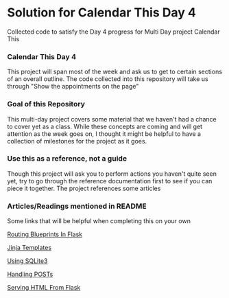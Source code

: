 # Solution for Calendar This Day 4
Collected code to satisfy the Day 4 progress for Multi Day project Calendar This
### Calendar This Day 4
This project will span most of the week and ask us to get to certain sections of an
overall outline. The code collected into this repository will take us through 
"Show the appointments on the page"
### Goal of this Repository
This multi-day project covers some material that we haven't had a chance to cover
yet as a class. While these concepts are coming and will get attention as the week
goes on, I thought it might be helpful to have a collection of milestones for the
project as it goes.
### Use this as a reference, not a guide
Though this project will ask you to perform actions you haven't quite seen yet,
try to go through the reference documentation first to see if you can piece it
together. The project references some articles
### Articles/Readings mentioned in README
Some links that will be helpful when completing this on your own

[Routing Blueprints In Flask](https://open.appacademy.io/learn/js-py---pt-feb-2022-online/week-35---flask-and-sqlite3/routing-blueprints-in-flask)

[Jinja Templates](https://open.appacademy.io/learn/js-py---pt-feb-2022-online/week-35---flask-and-sqlite3/jinja-templates)

[Using SQLite3](https://open.appacademy.io/learn/js-py---pt-feb-2022-online/week-35---flask-and-sqlite3/using-sqlite3)

[Handling POSTs](https://open.appacademy.io/learn/js-py---pt-feb-2022-online/week-35---flask-and-sqlite3/handling-posts)

[Serving HTML From Flask](https://open.appacademy.io/learn/js-py---pt-feb-2022-online/week-35---flask-and-sqlite3/serving-html-from-flask)